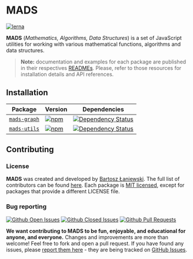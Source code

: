 # MADS

[![lerna](https://img.shields.io/badge/maintained%20with-lerna-cc00ff.svg)](https://lernajs.io/)

**MADS** (_Mathematics, Algorithms, Data Structures_) is a set of JavaScript utilities for working with various mathematical functions, algorithms and data structures.

> **Note:** documentation and examples for each package are published in their respectives [READMEs](#installation). Please, refer to those resources for installation details and API references.

## Installation

| Package                              | Version                                                                                                        | Dependencies                                                                                                                      |
| ------------------------------------ | -------------------------------------------------------------------------------------------------------------- | --------------------------------------------------------------------------------------------------------------------------------- |
| [`mads-graph`](/packages/mads-graph) | [![npm](https://img.shields.io/npm/v/mads-graph.svg?maxAge=2592000)](https://www.npmjs.com/package/mads-graph) | [![Dependency Status](https://david-dm.org/Bartozzz/mads.svg?path=packages/mads-graph)](https://www.npmjs.com/package/mads-graph) |
| [`mads-utils`](/packages/mads-utils) | [![npm](https://img.shields.io/npm/v/mads-utils.svg?maxAge=2592000)](https://www.npmjs.com/package/mads-utils) | [![Dependency Status](https://david-dm.org/Bartozzz/mads.svg?path=packages/mads-utils)](https://www.npmjs.com/package/mads-utils) |

## Contributing

### License

**MADS** was created and developed by [Bartosz Łaniewski](https://github.com/Bartozzz). The full list of contributors can be found [here](https://github.com/Bartozzz/mads/graphs/contributors). Each package is [MIT licensed](https://github.com/Bartozzz/mads/blob/master/LICENSE), except for packages that provide a different LICENSE file.

### Bug reporting

[![Github Open Issues](https://img.shields.io/github/issues-raw/Bartozzz/mads.svg)](https://github.com/Bartozzz/mads/issues)
[![Github Closed Issues](https://img.shields.io/github/issues-closed-raw/Bartozzz/mads.svg)](https://github.com/Bartozzz/mads/issues?q=is%3Aissue+is%3Aclosed)
[![Github Pull Requests](https://img.shields.io/github/issues-pr-raw/Bartozzz/mads.svg)](https://github.com/Bartozzz/mads/pulls)

**We want contributing to MADS to be fun, enjoyable, and educational for anyone, and everyone.** Changes and improvements are more than welcome! Feel free to fork and open a pull request. If you have found any issues, please [report them here](https://github.com/project-inra/Bartozzz/mads/new) - they are being tracked on [GitHub Issues](https://github.com/Bartozzz/mads/issues).
